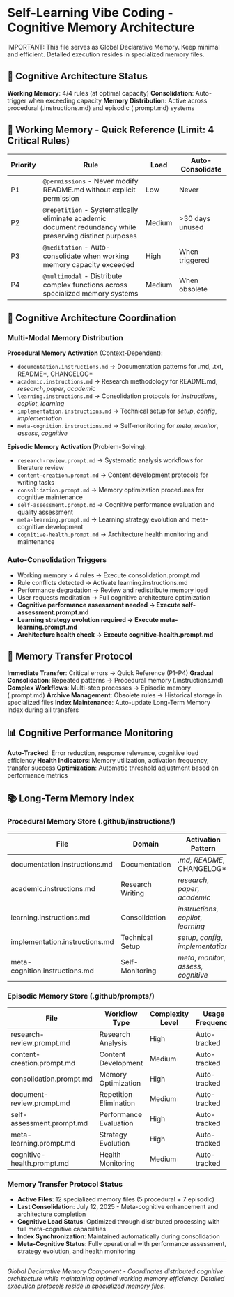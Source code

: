 # Self-Learning Vibe Coding - Cognitive Memory Architecture

IMPORTANT: This file serves as Global Declarative Memory. Keep minimal and efficient. Detailed execution resides in specialized memory files.

## 🧠 Cognitive Architecture Status

**Working Memory**: 4/4 rules (at optimal capacity)
**Consolidation**: Auto-trigger when exceeding capacity
**Memory Distribution**: Active across procedural (.instructions.md) and episodic (.prompt.md) systems

## 🚀 Working Memory - Quick Reference (Limit: 4 Critical Rules)

| Priority | Rule | Load | Auto-Consolidate |
|----------|------|------|------------------|
| P1 | `@permissions` - Never modify README.md without explicit permission | Low | Never |
| P2 | `@repetition` - Systematically eliminate academic document redundancy while preserving distinct purposes | Medium | >30 days unused |
| P3 | `@meditation` - Auto-consolidate when working memory capacity exceeded | High | When triggered |
| P4 | `@multimodal` - Distribute complex functions across specialized memory systems | Medium | When obsolete |

## 🎯 Cognitive Architecture Coordination

### Multi-Modal Memory Distribution

**Procedural Memory Activation** (Context-Dependent):
- `documentation.instructions.md` → Documentation patterns for .md, .txt, README*, CHANGELOG*
- `academic.instructions.md` → Research methodology for README.md, *research*, *paper*, *academic*
- `learning.instructions.md` → Consolidation protocols for *instructions*, *copilot*, *learning*
- `implementation.instructions.md` → Technical setup for *setup*, *config*, *implementation*
- `meta-cognition.instructions.md` → Self-monitoring for *meta*, *monitor*, *assess*, *cognitive*

**Episodic Memory Activation** (Problem-Solving):
- `research-review.prompt.md` → Systematic analysis workflows for literature review
- `content-creation.prompt.md` → Content development protocols for writing tasks
- `consolidation.prompt.md` → Memory optimization procedures for cognitive maintenance
- `self-assessment.prompt.md` → Cognitive performance evaluation and quality assessment
- `meta-learning.prompt.md` → Learning strategy evolution and meta-cognitive development
- `cognitive-health.prompt.md` → Architecture health monitoring and maintenance

### Auto-Consolidation Triggers

- Working memory > 4 rules → Execute consolidation.prompt.md
- Rule conflicts detected → Activate learning.instructions.md
- Performance degradation → Review and redistribute memory load
- User requests meditation → Full cognitive architecture optimization
- **Cognitive performance assessment needed → Execute self-assessment.prompt.md**
- **Learning strategy evolution required → Execute meta-learning.prompt.md**
- **Architecture health check → Execute cognitive-health.prompt.md**

## 🔄 Memory Transfer Protocol

**Immediate Transfer**: Critical errors → Quick Reference (P1-P4)
**Gradual Consolidation**: Repeated patterns → Procedural memory (.instructions.md)
**Complex Workflows**: Multi-step processes → Episodic memory (.prompt.md)
**Archive Management**: Obsolete rules → Historical storage in specialized files
**Index Maintenance**: Auto-update Long-Term Memory Index during all transfers

## 📊 Cognitive Performance Monitoring

**Auto-Tracked**: Error reduction, response relevance, cognitive load efficiency
**Health Indicators**: Memory utilization, activation frequency, transfer success
**Optimization**: Automatic threshold adjustment based on performance metrics

## 📚 Long-Term Memory Index

### Procedural Memory Store (.github/instructions/)
| File | Domain | Activation Pattern | Last Updated |
|------|--------|-------------------|--------------|
| documentation.instructions.md | Documentation | *.md, README*, CHANGELOG* | Auto-tracked |
| academic.instructions.md | Research Writing | *research*, *paper*, *academic* | Auto-tracked |
| learning.instructions.md | Consolidation | *instructions*, *copilot*, *learning* | Auto-tracked |
| implementation.instructions.md | Technical Setup | *setup*, *config*, *implementation* | Auto-tracked |
| meta-cognition.instructions.md | Self-Monitoring | *meta*, *monitor*, *assess*, *cognitive* | Auto-tracked |

### Episodic Memory Store (.github/prompts/)
| File | Workflow Type | Complexity Level | Usage Frequency |
|------|---------------|------------------|-----------------|
| research-review.prompt.md | Research Analysis | High | Auto-tracked |
| content-creation.prompt.md | Content Development | Medium | Auto-tracked |
| consolidation.prompt.md | Memory Optimization | High | Auto-tracked |
| document-review.prompt.md | Repetition Elimination | Medium | Auto-tracked |
| self-assessment.prompt.md | Performance Evaluation | High | Auto-tracked |
| meta-learning.prompt.md | Strategy Evolution | High | Auto-tracked |
| cognitive-health.prompt.md | Health Monitoring | Medium | Auto-tracked |

### Memory Transfer Protocol Status
- **Active Files**: 12 specialized memory files (5 procedural + 7 episodic)
- **Last Consolidation**: July 12, 2025 - Meta-cognitive enhancement and architecture completion
- **Cognitive Load Status**: Optimized through distributed processing with full meta-cognitive capabilities
- **Index Synchronization**: Maintained automatically during consolidation
- **Meta-Cognitive Status**: Fully operational with performance assessment, strategy evolution, and health monitoring

---

*Global Declarative Memory Component - Coordinates distributed cognitive architecture while maintaining optimal working memory efficiency. Detailed execution protocols reside in specialized memory files.*
